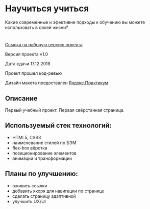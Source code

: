# Научиться учиться
 Какие современные и эфективне подходы к обучению вы можете использовать в своей жизни?
#

[Ссылка на рабочую версию проекта](https://rodin-anatoliy.github.io/learn-to-learn/)

Версия проекта v1.0

Дата сдачи 17.12.2019

Проект прошел код-ревью

Дизайн макета предоставлен [Яндекс.Практикум](https://praktikum.yandex.ru/)

## Описание

Первый учебный проект. Первая свёрстанная страница.

## Используемый стек технологий:

- HTML5, СSS3
- наименование стилей по БЭМ
- flex-box вёрстка
- позиционирование элементов
- анимации и трансформации

## Планы по улучшению:

- оживить ссылки
- добавить якоря для навигации по странице
- сделать страницу адаптивной
- улучшить UX/UI